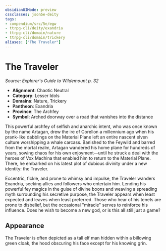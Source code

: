 ```yaml
---
obsidianUIMode: preview
cssclasses: json5e-deity
tags:
- compendium/src/5e/egw
- ttrpg-cli/deity/exandria
- ttrpg-cli/domain/nature
- ttrpg-cli/domain/trickery
aliases: ["The Traveler"]
---
```

# The Traveler
*Source: Explorer's Guide to Wildemount p. 32* 

- **Alignment**: Chaotic Neutral
- **Category**: Lesser Idols
- **Domains**: Nature, Trickery
- **Pantheon**: Exandria
- **Province**: The Archfey
- **Symbol**: Arched doorway over a road that vanishes into the distance

This powerful archfey of selfish and anarchic intent, who was once known by the name Artagan, drew the ire of Corellon a millennium ago when his prank-like dabblings on the Material Plane left an entire nascent elven culture worshipping a whale carcass. Banished to the Feywild and barred from the mortal realm, Artagan wandered his home plane for hundreds of years, sowing chaos for his own enjoyment—until he struck a deal with the heroes of Vox Machina that enabled him to return to the Material Plane. There, he embarked on his latest plot of dubious divinity under a new identity: the Traveler.

Eccentric, fickle, and prone to whimsy and impulse, the Traveler wanders Exandria, seeking allies and followers who entertain him. Lending his powerful fey magics in the guise of divine boons and weaving a spreading myth surrounding his secretive purpose, the Traveler appears when least expected and leaves when least preferred. Those who hear of his tenets are prone to disbelief, but the occasional "miracle" serves to reinforce his influence. Does he wish to become a new god, or is this all still just a game?

## Appearance

The Traveler is often depicted as a tall elf man hidden within a billowing green cloak, the hood obscuring his face except for his knowing grin.